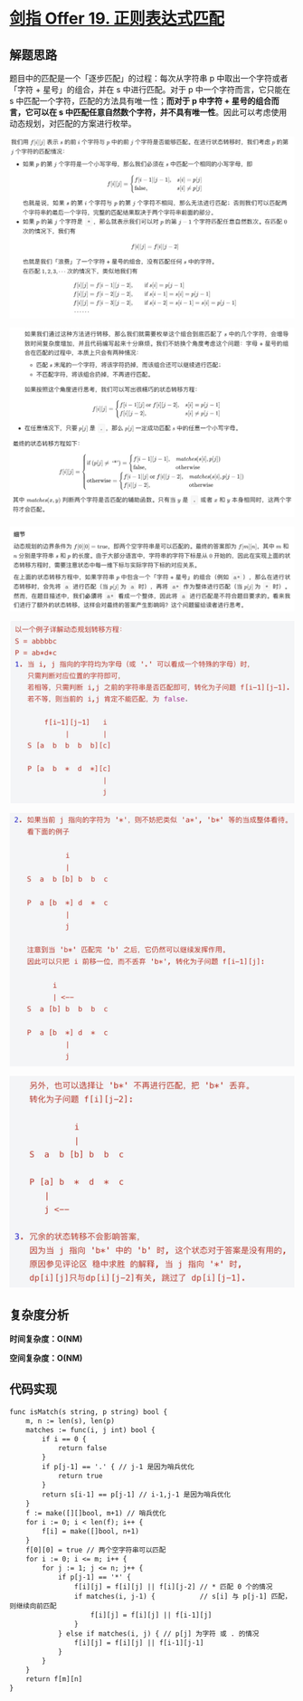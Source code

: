# [剑指 Offer 19. 正则表达式匹配](https://leetcode-cn.com/problems/zheng-ze-biao-da-shi-pi-pei-lcof/)

## 解题思路

题目中的匹配是一个「逐步匹配」的过程：每次从字符串 p 中取出一个字符或者「字符 + 星号」的组合，并在 s 中进行匹配。对于 p 中一个字符而言，它只能在 s 中匹配一个字符，匹配的方法具有唯一性；**而对于 p 中字符 + 星号的组合而言，它可以在 s 中匹配任意自然数个字符，并不具有唯一性**。因此可以考虑使用动态规划，对匹配的方案进行枚举。

![63014398-9515-4F9C-8665-E3C7B9C3A456](images/63014398-9515-4F9C-8665-E3C7B9C3A456.png)

![2C58123A-04AB-4C6E-8258-E1A78CE376B1](images/2C58123A-04AB-4C6E-8258-E1A78CE376B1.png)

![DA6C7B5D-B8B9-4C07-B3D3-9C01AEA030C7](images/DA6C7B5D-B8B9-4C07-B3D3-9C01AEA030C7.png)

![08E1430B-1052-4E6F-B83C-F1060540D8D7](images/08E1430B-1052-4E6F-B83C-F1060540D8D7.png)

![CE754B13-FEBD-40F9-821F-2D12C7974BE0](images/CE754B13-FEBD-40F9-821F-2D12C7974BE0.png)

![41FEB1FD-D902-4077-A191-76E2358E8995](images/41FEB1FD-D902-4077-A191-76E2358E8995.png)

## 复杂度分析

**时间复杂度：O(NM)**

**空间复杂度：O(NM)** 

## 代码实现

```golang
func isMatch(s string, p string) bool {
	m, n := len(s), len(p)
	matches := func(i, j int) bool {
		if i == 0 {
			return false
		}
		if p[j-1] == '.' { // j-1 是因为哨兵优化
			return true
		}
		return s[i-1] == p[j-1] // i-1,j-1 是因为哨兵优化
	}
	f := make([][]bool, m+1) // 哨兵优化
	for i := 0; i < len(f); i++ {
		f[i] = make([]bool, n+1)
	}
	f[0][0] = true // 两个空字符串可以匹配
	for i := 0; i <= m; i++ {
		for j := 1; j <= n; j++ {
			if p[j-1] == '*' {
				f[i][j] = f[i][j] || f[i][j-2] // * 匹配 0 个的情况
				if matches(i, j-1) {           // s[i] 与 p[j-1] 匹配，则继续向前匹配
					f[i][j] = f[i][j] || f[i-1][j]
				}
			} else if matches(i, j) { // p[j] 为字符 或 . 的情况
				f[i][j] = f[i][j] || f[i-1][j-1]
			}
		}
	}
	return f[m][n]
}
```